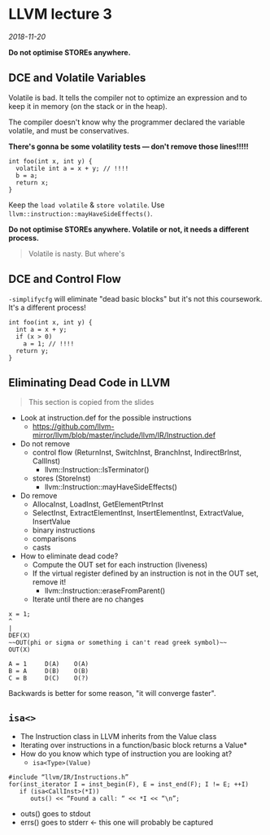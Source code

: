 # LLVM lecture 3

_2018-11-20_

**Do not optimise STOREs anywhere.**

## DCE and Volatile Variables

Volatile is bad. It tells the compiler not to optimize an expression and to keep it in memory (on the stack or in the heap).

The compiler doesn't know why the programmer declared the variable volatile, and must be conservatives.

**There's gonna be some volatility tests — don't remove those lines!!!!!**

```
int foo(int x, int y) {
  volatile int a = x + y; // !!!!
  b = a;
  return x;
}
```

Keep the `load volatile` & `store volatile`. Use `llvm::instruction::mayHaveSideEffects()`.

**Do not optimise STOREs anywhere. Volatile or not, it needs a different process.**

> Volatile is nasty. But where's

## DCE and Control Flow

`-simplifycfg` will eliminate "dead basic blocks" but it's not this coursework. It's a different process!

```
int foo(int x, int y) {
  int a = x + y;
  if (x > 0)
    a = 1; // !!!!
  return y;
}
```

## Eliminating Dead Code in LLVM

> This section is copied from the slides


- Look at instruction.def for the possible instructions
  - https://github.com/llvm-mirror/llvm/blob/master/include/llvm/IR/Instruction.def
- Do not remove
  - control flow (ReturnInst, SwitchInst, BranchInst, IndirectBrInst, CallInst)
    - llvm::Instruction::IsTerminator()
  - stores (StoreInst)
    - llvm::Instruction::mayHaveSideEffects()
- Do remove
  - AllocaInst, LoadInst, GetElementPtrInst
  - SelectInst, ExtractElementInst, InsertElementInst, ExtractValue, InsertValue
  - binary instructions
  - comparisons
  - casts
- How to eliminate dead code?
  - Compute the OUT set for each instruction (liveness)
  - If the virtual register defined by an instruction is not in the OUT set, remove it!
    - llvm::Instruction::eraseFromParent()
  - Iterate until there are no changes


```
x = 1;
^
|
DEF(X)
~~OUT(phi or sigma or something i can't read greek symbol)~~
OUT(X)
```

```
A = 1     D(A)    O(A)
B = A     D(B)    O(B)
C = B     D(C)    O(?)
```

Backwards is better for some reason, "it will converge faster".


## `isa<>`

- The Instruction class in LLVM inherits from the Value class
- Iterating over instructions in a function/basic block returns a Value*
- How do you know which type of instruction you are looking at?
  - `isa<Type>(Value)`

```
#include “llvm/IR/Instructions.h”
for(inst_iterator I = inst_begin(F), E = inst_end(F); I != E; ++I)
   if (isa<CallInst>(*I))
      outs() << “Found a call: “ << *I << “\n”;
```

- outs() goes to stdout
- errs() goes to stderr <- this one will probably be captured

